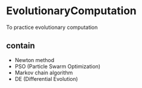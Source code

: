 # EvolutionaryComputation
To practice evolutionary computation

## contain

- Newton method
- PSO (Particle Swarm Optimization)
- Markov chain algorithm
- DE (Differential Evolution)
